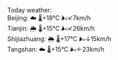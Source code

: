 Today weather:  
Beijing: ☁️   🌡️+18°C 🌬️↙7km/h  
Tianjin: 🌦   🌡️+15°C 🌬️↙26km/h  
Shijiazhuang: 🌦   🌡️+17°C 🌬️↓15km/h  
Tangshan: ☁️   🌡️+15°C 🌬️←23km/h  
